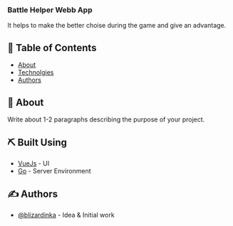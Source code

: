 <h3 align="left">Battle Helper Webb App</h3>

<p align="left"> It helps to make the better choise during the game and give an advantage.
</p>

## 📝 Table of Contents

- [About](#about)
- [Technolgies](#built_using)
- [Authors](#authors)

## 🧐 About <a name = "about"></a>

Write about 1-2 paragraphs describing the purpose of your project.

## ⛏️ Built Using <a name = "built_using"></a>

- [VueJs](https://vuejs.org/) - UI
- [Go](https://golang.org) - Server Environment

## ✍️ Authors <a name = "authors"></a>

- [@blizardinka](https://github.com/blizardinka) - Idea & Initial work